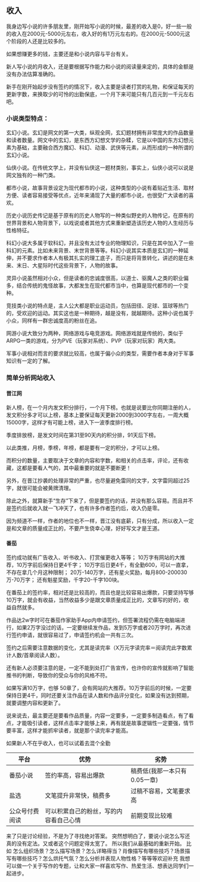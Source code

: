 ## 收入

我身边写小说的许多朋友里，刚开始写小说的时候，最差的收入是0，好一些一般的收入在2000元-5000元左右，收入好的有1万元左右的。在2000元-5000元这个阶段的人还是比较多的。

如果想赚更多的钱，主要还是和小说内容与平台有关。

新人写小说的月收入，还是要根据写作能力和小说的阅读量来定的，具体的金额是没有办法估算准确的。

新手在刚开始起步没有签约的情况下，收入主要是读者打赏的礼物，和保证每天的更新字数，来换取少的可怜的出勤保底，一个月下来可能只有几百元到一千元左右吧。

### 小说类型特点：

玄幻小说。玄幻是网文的第一大类，纵观全网，玄幻题材拥有非常庞大的作品数量和读者数量。网文中的玄幻，是东西方幻想文学的杂糅，它是以中国的东方幻想元素为基础，主要融合西方魔幻、科幻、动漫、武侠等元素，从而形成的一种所谓的玄幻小说。

仙侠小说。在传统文学上，并没有仙侠这一题材类别，事实上，仙侠小说可以说是网文独有的一种门类。

都市小说，故事背景设定为现代都市的小说，这种类型的小说有着贴近生活、取材方便、读者容易接受等优点，近年来涌现了大量的都市小说，也很受广大读者的喜欢。

历史小说历史传记是基于原有的历史人物写的一种类似野史的人物传记，在原有的世界背景和人物背景下，以戏说或者其他方式来重新塑造该历史人物的人生经历与性格特征。

科幻小说大多属于软科幻，并且没有太过专业的物理知识，只是在其中加入了一些科幻的元素。比如未来背景、末世背景等等。科幻小说其实本质是玄幻的一种延伸，并不要求作者本人有极其扎实的理工底子，而只是将背景转化，讲述的是在未来、末日、大星际时代这些背景下，人物的故事。

灵异小说虽然相对小众，但是读者的忠诚度很高，以道士、驱魔人之类的职业偏多，结合传统的鬼怪故事，大都发生在现代都市当中，也算是现代都市的一个变种。

竞技类小说的特点是，主人公大都是职业运动员，包括田径、足球、篮球等热门的，受欢迎的运动。其实这也是一种期待，越是没有，就越期待。这种小说也属于小众，同样有一群忠诚度高的粉丝在追。

网游小说大致分为两种，网络游戏与电竞游戏。网络游戏就是传统的，类似于ARPG一类的游戏，分为PVE（玩家对系统）、PVP（玩家对玩家）两大类。

军事小说相对而言的要求就比较高，也属于偏小众的类型，需要作者本身对于军事知识有一定的了解。

### 简单分析网站收入

#### 晋江网

新人榜，在一个月内发文积分排行，一个月下榜。也就是说要比你同期注册的人，发文积分多才可以上榜，基本上要保证每天更新2000到3000字左右，一周大概15000字，这样才有可能上榜，进入下一波季度排行榜。

季度排放榜，是发文时间在第31至90天内的积分排，91天后下榜。

以此类推，月榜，季榜，年榜，都是要有一定的积分，才可以上榜。

而积分的数量，主要取决于文章的内容和字数，和相关的点击率，评论，还有收藏，这都是要看人气的，其中最重要的就是不要断更！

另外，在晋江抄袭的处理非常的严重，也尽量避免雷同的文字，文字雷同超过25字，就很可能会被黄牌清理。

除此之外，就算新手“生存”下来了，但是要签约的话，并没有那么容易。而且并不是签约后就收入就一飞冲天了，也有许多作者签约后，收入仍是零。

因为频道不一样，作者的地位也不一样，晋江没有底薪，只有分成，所以收入一定是和文章的质量成正比的，不要产生侥幸心理，好好写文才是王道。

#### 番茄

签约成功就有广告收入、听书收入、打赏催更收入等等；
10万字有网站的大推荐，10万字前后保持日更4千字；
10万字后日更4千，有全勤600，可以一直拿，不存在拿几个月这种限制；
20万-140万字，还有星火奖励，每月800-200030万-70万字；
还有魁星奖励，千字20-千字100块。

在番茄上的签约率，相对还是比较高的，而且也是比较容易出爆款，只要坚持写够10万字，就会有收益，当然收益多少是跟文章质量成正比的，文章写的好的，收益自然就多。

作品达2w字时可在番茄作家助手App内申请签约，但签署流程仍需在电脑端进行，如果2万字没过的话，一定要继续发作品，发到5万字或者20万字时，再次进行签约申请，就很容易过了，申请签约机会一共有三次。

签约之后需要注意数据的变化，尤其是读完率（X万元字读完率＝阅读完此字数累计人数/首章阅读人数）。

还有新人必须要注意的是，一定不能到处打广告宣传，也许你的宣传就影响了智能推书的判断，导致你的受众与你的风格不符。

如果写满10万字，也够 50章了，会有网站的大推荐。10万字前后的时候，一定要保持日更4千，同时还要关注作品在读人数和作品评分变化，如果没有达到预期，就要调整内容和更新了。

说来说去，最主要还是要看作品质量，内容一定要多，一定要多制造看点，有了看点，才能吸引读者，这样点击率才能够上来，再有就是故事逻辑性一定要强，情节要丰富，这样才能抓牢读者，就是那个读完率才能高。

如果新人不在乎收入，也可以试着去混个全勤

| 平台           | 优势                                   | 劣势                         |
| -------------- | -------------------------------------- | ---------------------------- |
| 番茄小说       | 签约率高，容易出爆款                   | 稿费低(我那一本只有0.05一章) |
| 盐选           | 文笔提升非常快，稿费多                 | 过稿不容易，文笔要求高       |
| 公众号付费阅读 | 可以积累自己的粉丝，写的内容看自己心情 | 前期变现比较难               |

来了只是讨论经验，不是为了寻找绝对答案。
突然想明白了，要说小说怎么写还真的没有定法。又或者这个问题定得太宽了。
所以我们从最基础的重新开始。
比如
怎么组织场景？怎么描写场景？怎么详略得当？肖像描写有哪些技巧？场景描写有哪些技巧？怎么烘托气氛？怎么分析并表现人物性格？等等等欢迎补充
我想可以做一个关于写作的专题，让和大家一样喜欢写作、热爱生活、想表达同学们一起进步。

